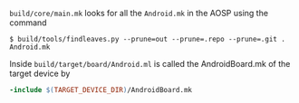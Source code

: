 ``build/core/main.mk`` looks for all the ``Android.mk`` in the AOSP using the command

```
$ build/tools/findleaves.py --prune=out --prune=.repo --prune=.git . Android.mk
```

Inside ``build/target/board/Android.ml`` is called the AndroidBoard.mk of the target device by

```Makefile
-include $(TARGET_DEVICE_DIR)/AndroidBoard.mk

```